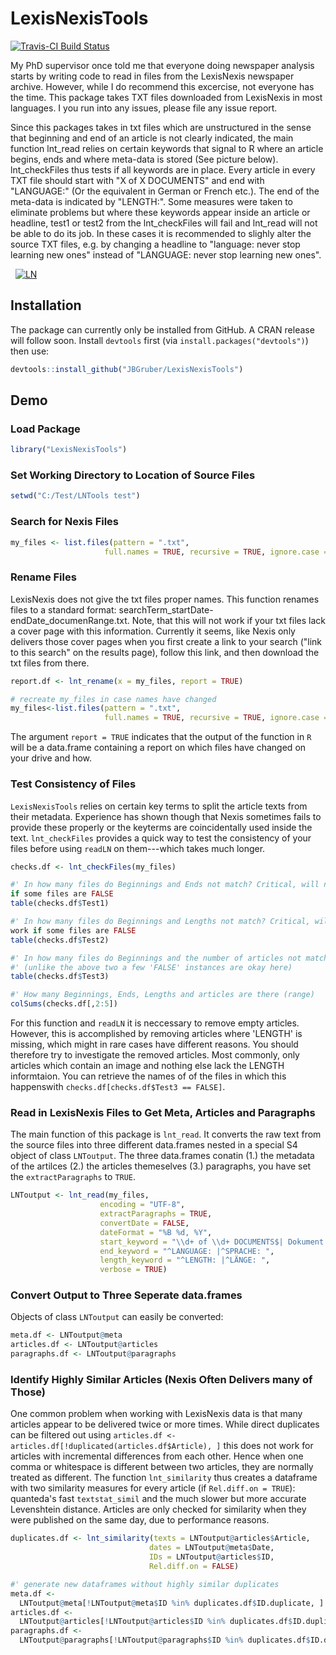 # LexisNexisTools
[![Travis-CI Build Status](https://travis-ci.org/JBGruber/LexisNexisTools.svg?branch=master)](https://travis-ci.org/JBGruber/LexisNexisTools)

My PhD supervisor once told me that everyone doing newspaper analysis starts by
writing code to read in files from the LexisNexis newspaper archive. However,
while I do recommend this excercise, not everyone has the time. This package
takes TXT files downloaded from LexisNexis in most languages. I you run into any
issues, please file any issue report.

Since this packages takes in txt files which are unstructured in the sense that
beginning and end of an article is not clearly indicated, the main function
lnt_read relies on certain keywords that signal to R where an article begins,
ends and where meta-data is stored (See picture below). lnt_checkFiles thus tests
if all keywords are in place. Every article in every TXT file should start with
"X of X DOCUMENTS" and end with "LANGUAGE:" (Or the equivalent in German or
French etc.). The end of the meta-data is indicated by "LENGTH:". Some measures
were taken to eliminate problems but where these keywords appear inside an
article or headline, test1 or test2 from the lnt_checkFiles will fail and lnt_read
will not be able to do its job. In these cases it is recommended to slighly
alter the source TXT files, e.g. by changing a headline to "language: never stop
learning new ones" instead of "LANGUAGE: never stop learning new ones".
    
  
<a href="https://ibb.co/fj5YjG"><img src="https://preview.ibb.co/fOfNdb/LN.png" alt="LN" border="0"></a>

## Installation
The package can currently only be installed from GitHub. A CRAN release will
follow soon. Install `devtools` first (via `install.packages("devtools")`) then
use:

```R
devtools::install_github("JBGruber/LexisNexisTools")
```

## Demo
### Load Package
```R
library("LexisNexisTools")
```
### Set Working Directory to Location of Source Files
```R
setwd("C:/Test/LNTools test")
```
### Search for Nexis Files
```R
my_files <- list.files(pattern = ".txt",
                     full.names = TRUE, recursive = TRUE, ignore.case = TRUE)
```

### Rename Files
LexisNexis does not give the txt files proper names. This function renames files
to a standard format: searchTerm_startDate-endDate_documenRange.txt. Note, that this will not work if your txt files lack a cover page with this information. Currently it seems, like Nexis only delivers those cover pages when you first create a link to your search ("link to this search" on the results page), follow this link, and then download the txt files from there.
```R
report.df <- lnt_rename(x = my_files, report = TRUE)

# recreate my_files in case names have changed
my_files<-list.files(pattern = ".txt",
                     full.names = TRUE, recursive = TRUE, ignore.case = TRUE)
```
The argument `report = TRUE` indicates that the output of the function in `R`
will be a data.frame containing a report on which files have changed on your
drive and how.

### Test Consistency of Files
`LexisNexisTools` relies on certain key terms to split the article texts from
their metadata. Experience has shown though that Nexis sometimes fails to
provide these properly or the keyterms are coincidentally used inside the text.
`lnt_checkFiles` provides a quick way to test the consistency of your files
before using `readLN` on them---which takes much longer.

```R
checks.df <- lnt_checkFiles(my_files)

#' In how many files do Beginnings and Ends not match? Critical, will not work
if some files are FALSE
table(checks.df$Test1)

#' In how many files do Beginnings and Lengths not match? Critical, will not
work if some files are FALSE
table(checks.df$Test2)

#' In how many files do Beginnings and the number of articles not match
#' (unlike the above two a few 'FALSE' instances are okay here)
table(checks.df$Test3)

#' How many Beginnings, Ends, Lengths and articles are there (range)
colSums(checks.df[,2:5])
```
For this function and `readLN` it is neccessary to remove empty articles.
However, this is accomplished by removing articles where 'LENGTH' is missing,
which might in rare cases have different reasons. You should therefore try to
investigate the removed articles. Most commonly, only articles which contain an
image and nothing else lack the LENGTH informtaion. You can retrieve the names
of of the files in which this happenswith `checks.df[checks.df$Test3 == FALSE]`.

### Read in LexisNexis Files to Get Meta, Articles and Paragraphs
The main function of this package is `lnt_read`. It converts the raw text from the source files into three different data.frames nested in a special S4 object of class `LNToutput`. The three data.frames conatin (1.) the metadata of the artilces (2.) the articles themeselves (3.) paragraphs, you have set the `extractParagraphs` to `TRUE`.
```R
LNToutput <- lnt_read(my_files,
                    encoding = "UTF-8",
                    extractParagraphs = TRUE,
                    convertDate = FALSE,
                    dateFormat = "%B %d, %Y",
                    start_keyword = "\\d+ of \\d+ DOCUMENTS$| Dokument \\d+ von \\d+$",
                    end_keyword = "^LANGUAGE: |^SPRACHE: ",
                    length_keyword = "^LENGTH: |^LÄNGE: ",
                    verbose = TRUE)
```
### Convert Output to Three Seperate data.frames
Objects of class `LNToutput` can easily be converted:
```R                 
meta.df <- LNToutput@meta
articles.df <- LNToutput@articles
paragraphs.df <- LNToutput@paragraphs

```
### Identify Highly Similar Articles (Nexis Often Delivers many of Those)
One common problem when working with LexisNexis data is that many articles appear to be delivered twice or more times. While direct duplicates can be filtered out using `articles.df <- articles.df[!duplicated(articles.df$Article), ]` this does not work for articles with incremental differences from each other. Hence when one comma or whitespace is different between two articles, they are normally treated as different. The function `lnt_similarity` thus creates a dataframe with two similarity measures for every article (if `Rel.diff.on = TRUE`): quanteda's fast `textstat_simil` and the much slower but more accurate Levenshtein distance. Articles are only checked for similarity when they were published on the same day, due to performance reasons.
```R
duplicates.df <- lnt_similarity(texts = LNToutput@articles$Article,
                               dates = LNToutput@meta$Date,
                               IDs = LNToutput@articles$ID,
                               Rel.diff.on = FALSE)

#' generate new dataframes without highly similar duplicates
meta.df <-
  LNToutput@meta[!LNToutput@meta$ID %in% duplicates.df$ID.duplicate, ]
articles.df <-
  LNToutput@articles[!LNToutput@articles$ID %in% duplicates.df$ID.duplicate, ]
paragraphs.df <-
  LNToutput@paragraphs[!LNToutput@paragraphs$ID %in% duplicates.df$ID.duplicate, ]
```
